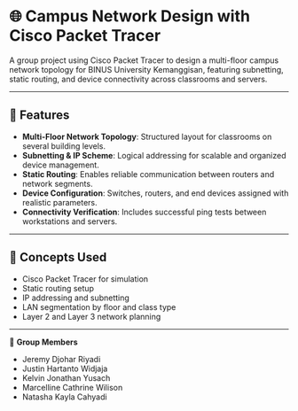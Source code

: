 # 🌐 Campus Network Design with Cisco Packet Tracer

A group project using Cisco Packet Tracer to design a multi-floor campus network topology for BINUS University Kemanggisan, featuring subnetting, static routing, and device connectivity across classrooms and servers.

---

## 🔧 Features

- **Multi-Floor Network Topology**: Structured layout for classrooms on several building levels.
- **Subnetting & IP Scheme**: Logical addressing for scalable and organized device management.
- **Static Routing**: Enables reliable communication between routers and network segments.
- **Device Configuration**: Switches, routers, and end devices assigned with realistic parameters.
- **Connectivity Verification**: Includes successful ping tests between workstations and servers.

---

## 🧠 Concepts Used

- Cisco Packet Tracer for simulation
- Static routing setup
- IP addressing and subnetting
- LAN segmentation by floor and class type
- Layer 2 and Layer 3 network planning

---

👥 **Group Members**
- Jeremy Djohar Riyadi  
- Justin Hartanto Widjaja  
- Kelvin Jonathan Yusach  
- Marcelline Cathrine Wilison  
- Natasha Kayla Cahyadi
